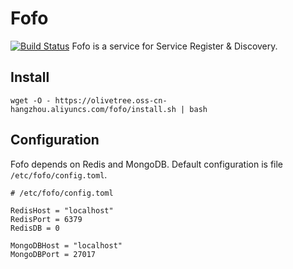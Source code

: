 # Fofo
[![Build Status](https://travis-ci.org/olivetree123/fofo.svg?branch=master)](https://travis-ci.org/olivetree123/fofo)
Fofo is a service for Service Register & Discovery.

## Install
``` shell
wget -O - https://olivetree.oss-cn-hangzhou.aliyuncs.com/fofo/install.sh | bash
```

## Configuration
Fofo depends on Redis and MongoDB. Default configuration is file `/etc/fofo/config.toml`.
``` shell
# /etc/fofo/config.toml

RedisHost = "localhost"
RedisPort = 6379
RedisDB = 0

MongoDBHost = "localhost"
MongoDBPort = 27017
```
